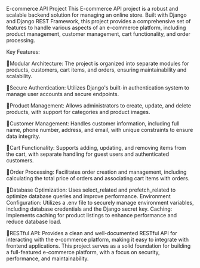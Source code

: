 E-commerce API Project
This E-commerce API project is a robust and scalable backend solution for managing an online store. Built with Django and Django REST Framework, this project provides a comprehensive set of features to handle various aspects of an e-commerce platform, including product management, customer management, cart functionality, and order processing.

Key Features:

📍Modular Architecture: The project is organized into separate modules for products, customers, cart items, and orders, ensuring maintainability and scalability.

📍Secure Authentication: Utilizes Django's built-in authentication system to manage user accounts and secure endpoints.

📍Product Management: Allows administrators to create, update, and delete products, with support for categories and product images.

📍Customer Management: Handles customer information, including full name, phone number, address, and email, with unique constraints to ensure data integrity.

📍Cart Functionality: Supports adding, updating, and removing items from the cart, with separate handling for guest users and authenticated customers.

📍Order Processing: Facilitates order creation and management, including calculating the total price of orders and associating cart items with orders.

📍Database Optimization: Uses select_related and prefetch_related to optimize database queries and improve performance.
Environment Configuration: Utilizes a .env file to securely manage environment variables, including database credentials and the Django secret key.
Caching: Implements caching for product listings to enhance performance and reduce database load.


📍RESTful API: Provides a clean and well-documented RESTful API for interacting with the e-commerce platform, making it easy to integrate with frontend applications.
This project serves as a solid foundation for building a full-featured e-commerce platform, with a focus on security, performance, and maintainability.
